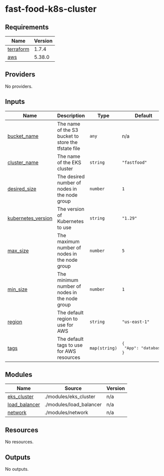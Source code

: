 # fast-food-k8s-cluster

<!-- BEGIN_TF_DOCS -->

## Requirements

| Name | Version |
|------|---------|
| <a name="requirement_terraform"></a> [terraform](#requirement\_terraform) | 1.7.4 |
| <a name="requirement_aws"></a> [aws](#requirement\_aws) | 5.38.0 |
## Providers

No providers.
## Inputs

| Name | Description | Type | Default | Required |
|------|-------------|------|---------|:--------:|
| <a name="input_bucket_name"></a> [bucket\_name](#input\_bucket\_name) | The name of the S3 bucket to store the tfstate file | `any` | n/a | yes |
| <a name="input_cluster_name"></a> [cluster\_name](#input\_cluster\_name) | The name of the EKS cluster | `string` | `"fastfood"` | no |
| <a name="input_desired_size"></a> [desired\_size](#input\_desired\_size) | The desired number of nodes in the node group | `number` | `1` | no |
| <a name="input_kubernetes_version"></a> [kubernetes\_version](#input\_kubernetes\_version) | The version of Kubernetes to use | `string` | `"1.29"` | no |
| <a name="input_max_size"></a> [max\_size](#input\_max\_size) | The maximum number of nodes in the node group | `number` | `5` | no |
| <a name="input_min_size"></a> [min\_size](#input\_min\_size) | The minimum number of nodes in the node group | `number` | `1` | no |
| <a name="input_region"></a> [region](#input\_region) | The default region to use for AWS | `string` | `"us-east-1"` | no |
| <a name="input_tags"></a> [tags](#input\_tags) | The default tags to use for AWS resources | `map(string)` | <pre>{<br>  "App": "database"<br>}</pre> | no |
## Modules

| Name | Source | Version |
|------|--------|---------|
| <a name="module_eks_cluster"></a> [eks\_cluster](#module\_eks\_cluster) | ./modules/eks_cluster | n/a |
| <a name="module_load_balancer"></a> [load\_balancer](#module\_load\_balancer) | ./modules/load_balancer | n/a |
| <a name="module_network"></a> [network](#module\_network) | ./modules/network | n/a |
## Resources

No resources.
## Outputs

No outputs.
<!-- END_TF_DOCS -->